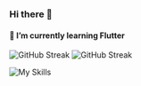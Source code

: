 ### Hi there 👋
#### 🌱 I’m currently learning Flutter
![GitHub Streak](https://github-readme-streak-stats.herokuapp.com?user=dieginin&hide_border=true&border_radius=0)
![GitHub Streak](https://github-readme-streak-stats.herokuapp.com?user=dieginin&theme=transparent&hide_border=true&border_radius=0&mode=weekly)

![My Skills](https://skillicons.dev/icons?i=py,git,github,discord,flutter,dart,vscode,postman,php,mongodb,mysql,figma,docker)

<!--
**dieginin/dieginin** is a ✨ _special_ ✨ repository because its `README.md` (this file) appears on your GitHub profile.

Here are some ideas to get you started:

- 🔭 I’m currently working on ...
- 🌱 I’m currently learning ...
- 👯 I’m looking to collaborate on ...
- 🤔 I’m looking for help with ...
- 💬 Ask me about ...
- 📫 How to reach me: ...
- 😄 Pronouns: ...
- ⚡ Fun fact: ...
-->
